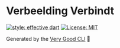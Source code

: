 # Verbeelding Verbindt

[![style: effective dart](https://img.shields.io/badge/style-effective_dart-40c4ff.svg)](https://pub.dev/packages/effective_dart) [![License: MIT](https://img.shields.io/badge/License-MIT-yellow.svg)](https://opensource.org/licenses/MIT)

Generated by the [Very Good CLI](https://verygood.ventures/blog/flutter-starter-app-very-good-core-cli#:~:text=Very%20Good%20CLI%20is%20built,the%20mason%20documentation%20for%20more.) 🤖
